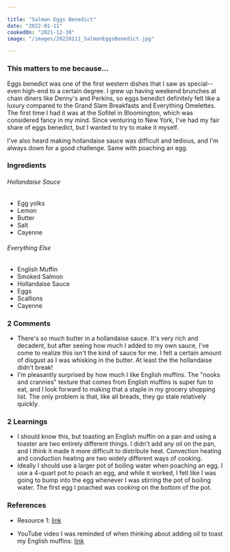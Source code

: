 ```yaml
---

title: "Salmon Eggs Benedict"
date: "2022-01-11"
cookedOn: "2021-12-30"
image: "/images/20220111_SalmonEggsBenedict.jpg"

---
```


### This matters to me because...
Eggs benedict was one of the first western dishes that I saw as special--even high-end to a certain degree. I grew up having weekend brunches at chain diners like Denny's and Perkins, so eggs benedict definitely felt like a luxury compared to the Grand Slam Breakfasts and Everything Omelettes. The first time I had it was at the Sofitel in Bloomington, which was considered fancy in my mind. Since venturing to New York, I've had my fair share of eggs benedict, but I wanted to try to make it myself. 

I've also heard making hollandaise sauce was difficult and tedious, and I'm always down for a good challenge. Same with poaching an egg.

### Ingredients
###### Hollandaise Sauce
* Egg yolks
* Lemon
* Butter
* Salt
* Cayenne

###### Everything Else
* English Muffin
* Smoked Salmon
* Hollandaise Sauce
* Eggs
* Scallions
* Cayenne

### 2 Comments
* There's so much butter in a hollandaise sauce. It's very rich and decadent, but after seeing how much I added to my own sauce, I've come to realize this isn't the kind of sauce for me. I felt a certain amount of disgust as I was whisking in the butter. At least the the hollandaise didn't break!
* I'm pleasantly surprised by how much I like English muffins. The "nooks and crannies" texture that comes from English muffins is super fun to eat, and I look forward to making that a staple in my grocery shopping list. The only problem is that, like all breads, they go stale relatively quickly. 

### 2 Learnings
* I should know this, but toasting an English muffin on a pan and using a toaster are two entirely different things. I didn't add any oil on the pan, and I think it made it more difficult to distribute heat. Convection heating and conduction heating are two widely different ways of cooking.
* Ideally I should use a larger pot of boiling water when poaching an egg. I use a 4-quart pot to poach an egg, and while it worked, I felt like I was going to bump into the egg whenever I was stirring the pot of boiling water. The first egg I poached was cooking on the bottom of the pot.
  

### References

- Resource 1: [link](https://www.youtube.com/watch?v=yHEl5sUebhk&ab_channel=FoodWishes) 

- YouTube video I was reminded of when thinking about adding oil to toast my English muffins: [link](https://www.youtube.com/watch?v=ktVSavCov9Y&ab_channel=AdamRagusea) 
